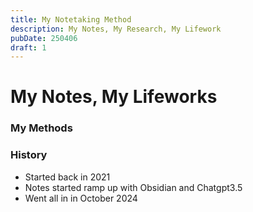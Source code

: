 ```yaml
---
title: My Notetaking Method
description: My Notes, My Research, My Lifework
pubDate: 250406
draft: 1
---
```


# My Notes, My Lifeworks



### My Methods


### History
- Started back in 2021
- Notes started ramp up with Obsidian and Chatgpt3.5
- Went all in in October 2024